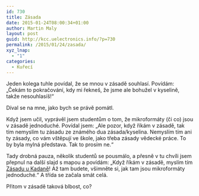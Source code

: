 ```yaml
---
id: 730
title: Zásada
date: 2015-01-24T08:00:34+01:00
author: Martin Maly
layout: post
guid: http://kcc.uelectronics.info/?p=730
permalink: /2015/01/24/zasada/
xyz_lnap:
  - "1"
categories:
  - Kuřecí
---
```

Jeden kolega tuhle povídal, že se mnou v zásadě souhlasí. Povídám: &#8222;Čekám to pokračování, kdy mi řekneš, že jsme ale bohužel v kyselině, takže nesouhlasíš!&#8220;

Díval se na mne, jako bych se právě pomátl.

Když jsem učil, vyprávěl jsem studentům o tom, že mikroformáty (či co) jsou v zásadě jednoduché. Povídal jsem: &#8222;Ale pozor, když říkám v zásadě, tak tím nemyslím tu zásadu ze známého dua zásada/kyselina. Nemyslím tím ani ty zásady, co vám vštěpují ve škole, jako třeba zásady vědecké práce. To by byla mylná představa. Tak to prosím ne.&#8220;

Tady drobná pauza, několik studentů se pousmálo, a přesně v tu chvíli jsem přepnul na další slajd s mapou a povídám: &#8222;Když říkám v zásadě, myslím tím [Zásadu u Kadaně](http://mapy.cz/zakladni?x=13.2270797&y=50.3754606&z=13)! Až tam budete, všimněte si, jak tam jsou mikroformáty jednoduché.&#8220; A třída se začala smát celá.

Přitom v zásadě taková blbost, co?